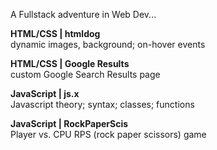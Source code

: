 A Fullstack adventure in Web Dev... 


<strong>HTML/CSS | htmldog </strong>
<br>dynamic images, background; on-hover events



<strong>HTML/CSS | Google Results </strong>
<br>custom Google Search Results page



<strong>JavaScript | js.x</strong>
<br>Javascript theory; syntax; classes; functions



<strong>JavaScript | RockPaperScis</strong>
<br>Player vs. CPU RPS (rock paper scissors) game 

